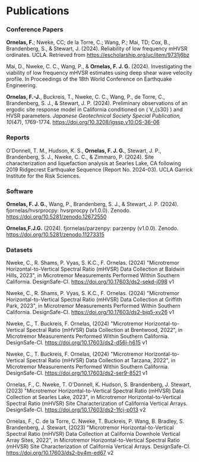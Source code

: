 # Publications

### Conference Papers

__Ornelas, F.__; Nweke, CC; de la Torre, C.; Wang, P.; Mai, TD; Cox, B., Brandenberg, S., & Stewart, J. (2024). Reliability of low frequency mHVSR ordinates. UCLA. Retrieved from https://escholarship.org/uc/item/9731j6bz

Mai, D., Nweke, C. C., Wang, P., & __Ornelas, F. J. G.__ (2024). Investigating the viability of low frequency mHVSR estimates using deep shear wave velocity profile. In Proceedings of the 18th World Conference on Earthquake Engineering.

__Ornelas, F.-J.__, Buckreis, T., Nweke, C. C., Wang, P., de Torre, C., Brandenberg, S. J., & Stewart, J. P. (2024). Preliminary observations of an ergodic site response model in California conditioned on \( V_{s30} \) and HVSR parameters. *Japanese Geotechnical Society Special Publication, 10*(47), 1769-1774. https://doi.org/10.3208/jgssp.v10.OS-36-06

### Reports

O'Donnell, T. M., Hudson, K. S., __Ornelas, F. J. G.__, Stewart, J. P., Brandenberg, S. J., Nweke, C. C., & Zimmaro, P. (2024). Site characterization and liquefaction analysis at Searles Lake, CA following 2019 Ridgecrest Earthquake Sequence (Report No. 2024-03). UCLA Garrick Institute for the Risk Sciences.

### Software

__Ornelas, F. J. G.__, Wang, P., Brandenberg, S. J., & Stewart, J. P. (2024). fjornelas/hvsrprocpy: hvsrprocpy (v1.0.0). Zenodo. https://doi.org/10.5281/zenodo.12672550

__Ornelas,F.J.G.__ (2024). fjornelas/parzenpy: parzenpy (v1.0.0). Zenodo. https://doi.org/10.5281/zenodo.11273315

### Datasets

Nweke, C., R. Shams, P. Vyas, S. K.C., F. Ornelas. (2024) "Microtremor Horizontal-to-Vertical Spectral Ratio (mHVSR) Data Collection at Baldwin Hills, 2023", in Microtremor Measurements Performed Within Southern California. DesignSafe-CI. https://doi.org/10.17603/ds2-sekd-j098 v1

Nweke, C., R. Shams, P. Vyas, S. K.C., F. Ornelas. (2024) "Microtremor Horizontal-to-Vertical Spectral Ratio (mHVSR) Data Collection at Griffith Park, 2023", in Microtremor Measurements Performed Within Southern California. DesignSafe-CI. https://doi.org/10.17603/ds2-bjq5-xv26 v1

Nweke, C., T. Buckreis, F. Ornelas, (2024) "Microtremor Horizontal-to-Vertical Spectral Ratio (mHVSR) Data Collection at Brentwood, 2022", in Microtremor Measurements Performed Within Southern California. DesignSafe-CI. https://doi.org/10.17603/ds2-d56j-h615 v1

Nweke, C., T. Buckreis, F. Ornelas, (2024) "Microtremor Horizontal-to-Vertical Spectral Ratio (mHVSR) Data Collection at Tarzana, 2022", in Microtremor Measurements Performed Within Southern California. DesignSafe-CI. https://doi.org/10.17603/ds2-ser9-8521 v1

Ornelas, F., C. Nweke, T. O'Donnell, K. Hudson, S. Brandenberg, J. Stewart, (2023) "Microtremor Horizontal-to-Vertical Spectral Ratio (mHVSR) Data Collection at Searles Lake, 2023", in Microtremor Horizontal-to-Vertical Spectral Ratio (mHVSR) Site Characterization of California Vertical Arrays. DesignSafe-CI. https://doi.org/10.17603/ds2-1fcj-p013 v2

Ornelas, F., C. de la Torre, C. Nweke, T. Buckreis, P. Wang, B. Bradley, S. Brandenberg, J. Stewart, (2023) "Microtremor Horizontal-to-Vertical Spectral Ratio (mHVSR) Data Collection at California Downhole Vertical Array Sites, 2022", in Microtremor Horizontal-to-Vertical Spectral Ratio (mHVSR) Site Characterization of California Vertical Arrays. DesignSafe-CI. https://doi.org/10.17603/ds2-by4m-ed67 v2


